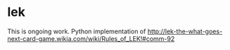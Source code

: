 # lek

This is ongoing work. Python implementation of http://lek-the-what-goes-next-card-game.wikia.com/wiki/Rules_of_LEK!#comm-92 
